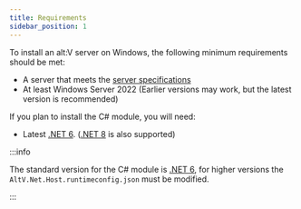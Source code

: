 ```yaml
---
title: Requirements
sidebar_position: 1
---
```


To install an alt:V server on Windows, the following minimum requirements should be met:
- A server that meets the [server specifications](../introduction.md#which-server-specifications-should-i-meet)
- At least Windows Server 2022 (Earlier versions may work, but the latest version is recommended)

If you plan to install the C# module, you will need:
- Latest [.NET 6](https://dotnet.microsoft.com/en-us/download/dotnet/6.0). ([.NET 8](https://dotnet.microsoft.com/en-us/download/dotnet/8.0) is also supported)

:::info

The standard version for the C# module is [.NET 6](https://dotnet.microsoft.com/en-us/download/dotnet/6.0), for higher versions the `AltV.Net.Host.runtimeconfig.json` must be modified.

:::